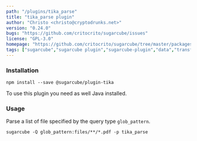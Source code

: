 ```yaml
---
path: "/plugins/tika_parse"
title: "tika_parse plugin"
author: "Christo <christo@cryptodrunks.net>"
version: "0.24.0"
bugs: "https://github.com/critocrito/sugarcube/issues"
license: "GPL-3.0"
homepage: "https://github.com/critocrito/sugarcube/tree/master/packages/plugin-tika#readme"
tags: ["sugarcube","sugarcube plugin","sugarcube-plugin","data","transformation","tika","documents","documents parsing","pdf extraction"]
---
```


### Installation
    npm install --save @sugarcube/plugin-tika

To use this plugin you need as well Java installed.


### Usage
Parse a list of file specified by the query type `glob_pattern`.

    sugarcube -Q glob_pattern:files/**/*.pdf -p tika_parse
